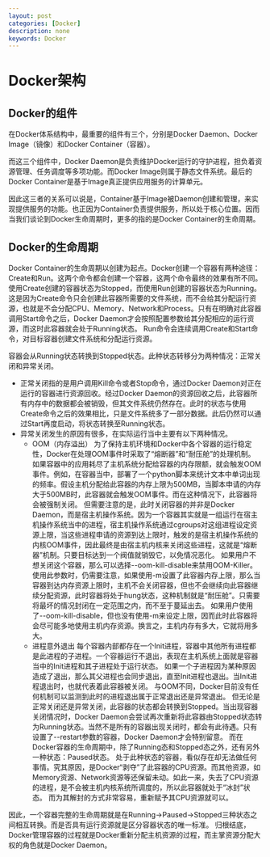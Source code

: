```yaml
---
layout: post
categories: [Docker]
description: none
keywords: Docker
---
```

# Docker架构



## Docker的组件
在Docker体系结构中，最重要的组件有三个，分别是Docker Daemon、Docker Image（镜像）和Docker Container（容器）。

而这三个组件中，Docker Daemon是负责维护Docker运行的守护进程，担负着资源管理、任务调度等多项功能。而Docker Image则属于静态文件系统。最后的Docker Container是基于Image真正提供应用服务的计算单元。

因此这三者的关系可以说是，Container基于Image被Daemon创建和管理，来实现提供服务的功能。也正因为Container负责提供服务，所以处于核心位置。因而当我们谈论到Docker生命周期时，更多的指的是Docker Container的生命周期。

## Docker的生命周期
Docker Container的生命周期以创建为起点。Docker创建一个容器有两种途径：Create和Run。这两个命令都会创建一个容器，这两个命令最终的效果有所不同。使用Create创建的容器状态为Stopped，而使用Run创建的容器状态为Running。这是因为Create命令只会创建此容器所需要的文件系统，而不会给其分配运行资源，也就是不会分配CPU、Memory、Network和Process。只有在明确对此容器调用Start命令之后，Docker Daemon才会按照配置参数给其分配相应的运行资源，而这时此容器就会处于Running状态。 Run命令会连续调用Create和Start命令，对目标容器创建文件系统和分配运行资源。

容器会从Running状态转换到Stopped状态。此种状态转移分为两种情况：正常关闭和异常关闭。
- 正常关闭指的是用户调用Kill命令或者Stop命令，通过Docker Daemon对正在运行的容器进行资源回收。经过Docker Daemon的资源回收之后，此容器所有内存中的数据都会被销毁，但其文件系统仍然存在。此时的状态与使用Create命令之后的效果相比，只是文件系统多了一部分数据。此后仍然可以通过Start再度启动，将状态转换至Running状态。
- 异常关闭发生的原因有很多，在实际运行当中主要有以下两种情况。 
  - OOM（内存溢出）
为了保持主机环境和Docker中各个容器的运行稳定性，Docker在处理OOM事件时采取了“熔断器”和“耐压舱”的处理机制。 如果容器中的应用耗尽了主机系统分配给容器的内存限额，就会触发OOM事件。例如，在容器当中，部署了一个python脚本来统计文本中单词出现的频率。假设主机分配给此容器的内存上限为500MB，当脚本申请的内存大于500MB时，此容器就会触发OOM事件。而在这种情况下，此容器将会被强制关闭。
但需要注意的是，此时关闭容器的并非是Docker Daemon，而是宿主机操作系统。因为一个容器其实就是一组运行在宿主机操作系统当中的进程，宿主机操作系统通过cgroups对这组进程设定资源上限，当这些进程申请的资源到达上限时，触发的是宿主机操作系统的内核OOM事件，因此最终是由宿主机内核来关闭这些进程，这就是“熔断器”机制。只要目标达到一个阀值就销毁它，以免情况恶化。
如果用户不想关闭这个容器，那么可以选择--oom-kill-disable来禁用OOM-Killer。使用此参数时，仍需要注意，如果使用-m设置了此容器内存上限，那么当容器到达内存资源上限时，主机不会关闭容器，但也不会继续向此容器继续分配资源，此时容器将处于hung状态，这种机制就是“耐压舱”。只需要将最坏的情况封闭在一定范围之内，而不至于蔓延出去。
如果用户使用了--oom-kill-disable，但也没有使用-m来设定上限，因而此时此容器将会尽可能多地使用主机内存资源。换言之，主机内存有多大，它就将用多大。
  - 进程意外退出
每个容器内部都存在一个Init进程，容器中其他所有进程都是此进程的子进程。一个容器运行不退出，表现在主机系统上面就是容器当中的Init进程和其子进程处于运行状态。
如果一个子进程因为某种原因造成了退出，那么其父进程也会同步退出，直至Init进程也退出。当Init进程退出时，也就代表着此容器被关闭。
与OOM不同，Docker目前没有任何机制可以监测到此时的进程退出属于正常退出还是异常退出。
但无论是正常关闭还是异常关闭，此容器的状态都会转换到Stopped。当出现容器关闭情况时，Docker Daemon会尝试再次重新将此容器由Stopped状态转为Running状态。当然不是所有的容器出现关闭时，都会有此待遇。只有设置了--restart参数的容器，Docker Daemon才会特别留意。
而在Docker容器的生命周期中，除了Running态和Stopped态之外，还有另外一种状态：Paused状态。
处于此种状态的容器，看似存在却无法做任何事情。究其原因，是Docker“剥夺”了此容器的CPU资源。而其他资源，如Memory资源、Network资源等还保留未动。如此一来，失去了CPU资源的进程，是不会被主机内核系统所调度的，所以此容器就处于“冰封”状态。
而为其解封的方式非常容易，重新赋予其CPU资源就可以。

因此，一个容器完整的生命周期就是在Running→Paused→Stopped三种状态之间相互转换。而是否具有运行资源就是区分容器状态的唯一标准。 归根结底，Docker管理容器的过程就是Docker重新分配主机资源的过程，而主掌资源分配大权的角色就是Docker Daemon。
